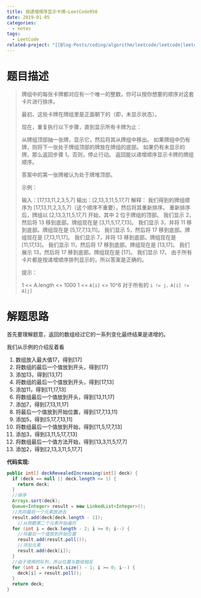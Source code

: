 ```yaml
---
title: 按递增顺序显示卡牌—LeetCode950
date: 2019-01-05
categories:
  - notes
tags:
  - LeetCode
related-project: "[[Blog-Posts/coding/algorithm/leetcode/leetcode|leetcode]]"
---
```


# 题目描述

> 牌组中的每张卡牌都对应有一个唯一的整数。你可以按你想要的顺序对这套卡片进行排序。
>
> 最初，这些卡牌在牌组里是正面朝下的（即，未显示状态）。
>
> 现在，重复执行以下步骤，直到显示所有卡牌为止：
>
> 从牌组顶部抽一张牌，显示它，然后将其从牌组中移出。
> 如果牌组中仍有牌，则将下一张处于牌组顶部的牌放在牌组的底部。
> 如果仍有未显示的牌，那么返回步骤 1。否则，停止行动。
> 返回能以递增顺序显示卡牌的牌组顺序。
>
> 答案中的第一张牌被认为处于牌堆顶部。 
>
> 示例：
>
> 输入：\[17,13,11,2,3,5,7]
> 输出：\[2,13,3,11,5,17,7]
> 解释：
> 我们得到的牌组顺序为 \[17,13,11,2,3,5,7]（这个顺序不重要），然后将其重新排序。
> 重新排序后，牌组以 \[2,13,3,11,5,17,7] 开始，其中 2 位于牌组的顶部。
> 我们显示 2，然后将 13 移到底部。牌组现在是 \[3,11,5,17,7,13]。
> 我们显示 3，并将 11 移到底部。牌组现在是 \[5,17,7,13,11]。
> 我们显示 5，然后将 17 移到底部。牌组现在是 \[7,13,11,17]。
> 我们显示 7，并将 13 移到底部。牌组现在是 \[11,17,13]。
> 我们显示 11，然后将 17 移到底部。牌组现在是 \[13,17]。
> 我们展示 13，然后将 17 移到底部。牌组现在是 \[17]。
> 我们显示 17。
> 由于所有卡片都是按递增顺序排列显示的，所以答案是正确的。
>
>
> 提示：
>
> 1 <= A.length <= 1000
> 1 <= `A[i]` <= 10^6
> 对于所有的 `i != j，A[i] != A[j]`

<!--more-->

# 解题思路

首先要理解题意，返回的数组经过它的一系列变化最终结果是递增的。

我们从示例的介绍反着看

1. 数组放入最大值17，得到\[17]
2. 将数组的最后一个值放到开头，得到\[17]
3. 添加13，得到\[13,17]
4. 将数组的最后一个值放到开头，得到\[17,13]
5. 添加11，得到\[11,17,13]
6. 将数组最后一个值放到开头，得到\[13,11,17]
7. 添加7，得到\[7,13,11,17]
8. 将最后一个值放到开始位置，得到\[17,7,13,11]
9. 添加5，得到\[5,17,7,13,11]
10. 将数组最后一个值放到开始，得到\[11,5,17,7,13]
11. 添加3，得到\[3,11,5,17,7,13]
12. 将数组最后一个值方法开始，得到\[13,3,11,5,17,7]
13. 添加2，得到\[2,13,3,11,5,17,7]

**代码实现:**

```java
public int[] deckRevealedIncreasing(int[] deck) {
  if (deck == null || deck.length <= 1) {
    return deck;
  }
  //排序
  Arrays.sort(deck);
  Queue<Integer> result = new LinkedList<Integer>();
  //先将最后一个元素放进去
  result.add(deck[deck.length - 1]);
	//从倒数第二个元素开始遍历
  for (int i = deck.length - 2; i >= 0; i--) {
    //将最后一个值放到开始位置
    result.add(result.poll());
    //添加元素
    result.add(deck[i]);
  }
  //由于使用的队列，所以位置与数组相反
  for (int i = result.size() - 1; i >= 0; i--) {
    deck[i] = result.poll();
  }
  return deck;
}
```


